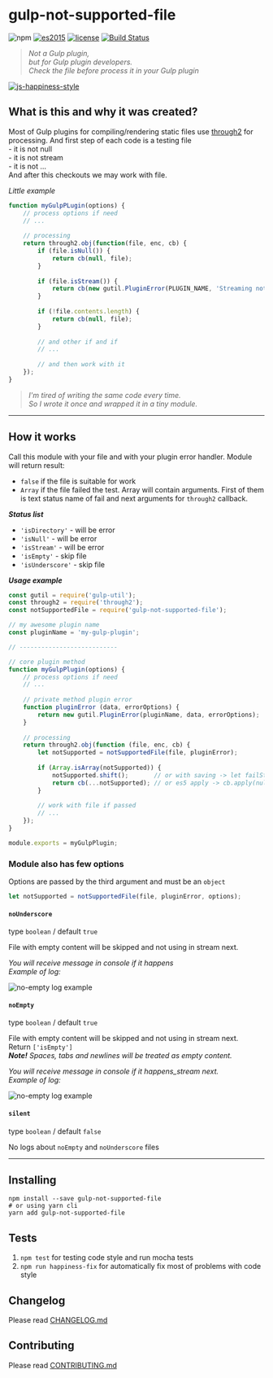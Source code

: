 # gulp-not-supported-file

![npm](https://img.shields.io/badge/node-6.3.1-yellow.svg)
[![es2015](https://img.shields.io/badge/ECMAScript-2015_(ES6)-blue.svg)](https://nodejs.org/en/docs/es6/)
[![license](https://img.shields.io/badge/License-MIT-blue.svg)](https://github.com/dutchenkoOleg/gulp-not-supported-file/blob/master/LICENSE)
[![Build Status](https://travis-ci.org/dutchenkoOleg/gulp-not-supported-file.svg?branch=master)](https://travis-ci.org/dutchenkoOleg/gulp-not-supported-file)

> _Not a Gulp plugin,_  
> _but for Gulp plugin developers._  
> _Check the file before process it in your Gulp plugin_

[![js-happiness-style](https://cdn.rawgit.com/JedWatson/happiness/master/badge.svg)](https://github.com/JedWatson/happiness)

## What is this and why it was created?

Most of Gulp plugins for compiling/rendering static files use [through2](https://www.npmjs.com/package/through2) for processing. And first step of each code is a testing file  
\- it is not null  
\- it is not stream  
\- it is not ...  
And after this checkouts we may work with file.

_Little example_

```js
function myGulpPLugin(options) {
	// process options if need
	// ...
	
	// processing
	return through2.obj(function(file, enc, cb) {
		if (file.isNull()) {
			return cb(null, file);
		}
		
		if (file.isStream()) {
			return cb(new gutil.PluginError(PLUGIN_NAME, 'Streaming not supported'));
		}
		
		if (!file.contents.length) {
			return cb(null, file);
		}
		
		// and other if and if
		// ...
		
		// and then work with it
	});
}
```

> _I'm tired of writing the same code every time._  
> _So I wrote it once and wrapped it in a tiny module._

---

## How it works

Call this module with your file and with your plugin error handler. Module will return result:

- `false` if the file is suitable for work
- `Array` if the file failed the test. Array will contain arguments. First of them is text status name of fail and next arguments for `through2` callback.

***Status list***

- `'isDirectory'` - will be error
- `'isNull'` - will be error
- `'isStream'` - will be error
- `'isEmpty'` - skip file
- `'isUnderscore'` - skip file

***Usage example***

```js
const gutil = require('gulp-util');
const through2 = require('through2');
const notSupportedFile = require('gulp-not-supported-file');

// my awesome plugin name
const pluginName = 'my-gulp-plugin';

// ---------------------------

// core plugin method
function myGulpPlugin(options) {
	// process options if need
	// ...
	
	// private method plugin error
	function pluginError (data, errorOptions) {
		return new gutil.PluginError(pluginName, data, errorOptions);
	}
	
	// processing
	return through2.obj(function (file, enc, cb) {
		let notSupported = notSupportedFile(file, pluginError);
		
		if (Array.isArray(notSupported)) {
			notSupported.shift();       // or with saving -> let failStatus = notSupported.shift();
			return cb(...notSupported); // or es5 apply -> cb.apply(null, notSupported);
		}
		
		// work with file if passed
		// ...
	});
}

module.exports = myGulpPlugin;

```

### Module also has few options

Options are passed by the third argument and must be an `object`

```js
let notSupported = notSupportedFile(file, pluginError, options);
```



#### `noUnderscore`

type `boolean` /
default `true`

File with empty content will be skipped and not using in stream next.  

_You will receive message in console if it happens_  
_Example of log:_

![no-empty log example](https://raw.githubusercontent.com/dutchenkoOleg/gulp-not-supported-file/master/assets/no-underscore.png)


#### `noEmpty`

type `boolean` /
default `true`

File with empty content will be skipped and not using in stream next.  
Return `['isEmpty']`  
_**Note!** Spaces, tabs and newlines will be treated as empty content._  
 
_You will receive message in console if it happens_stream next._  
_Example of log:_

![no-empty log example](https://raw.githubusercontent.com/dutchenkoOleg/gulp-not-supported-file/master/assets/no-empty.png)

#### `silent`

type `boolean` /
default `false`

No logs about `noEmpty` and `noUnderscore` files

---

## Installing

```shell
npm install --save gulp-not-supported-file
# or using yarn cli
yarn add gulp-not-supported-file
```

## Tests

1. `npm test` for testing code style and run mocha tests
1. `npm run happiness-fix` for automatically fix most of problems with code style 

## Changelog

Please read [CHANGELOG.md](https://github.com/dutchenkoOleg/gulp-not-supported-file/blob/master/CHANGELOG.md)

## Contributing

Please read [CONTRIBUTING.md](https://github.com/dutchenkoOleg/gulp-not-supported-file/blob/master/CONTRIBUTING.md)
